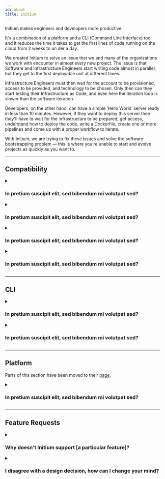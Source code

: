 ```yaml
---
id: about
title: Initium
---
```


Initium makes engineers and developers more productive.

It's a combination of a platform and a CLI (Command Line Interface) tool and it reduces the time it takes to get the first lines of code running on the cloud from 2 weeks to un  der a day.

We created Initium to solve an issue that we and many of the organizations we work with encounter in almost every new project. The issue is that Software and Infrastructure Engineers start writing code almost in parallel, but they get to the first deployable unit at different times. 

Infrastructure Engineers must then wait for the account to be provisioned, access to be provided, and technology to be chosen. Only then can they start testing their Infrastructure as Code, and even here the iteration loop is slower than the software iteration.

Developers, on the other hand, can have a simple ‘Hello World’ server ready in less than 10 minutes. However, if they want to deploy this server then they'll have to wait for the infrastructure to be prepared, get access, understand how to deploy the code, write a Dockerfile, create one or more pipelines and come up with a proper workflow to iterate.

With Initium, we are trying to fix these issues and solve the software bootstrapping problem — this is where you’re unable to start and evolve projects as quickly as you want to. 

---

## Compatibility

<details>
<summary>
  <h3 style={{display: "inline-block"}}>In pretium suscipit elit, sed bibendum mi volutpat sed?</h3>
</summary>
<p>

Ut dapibus elit nec mi dignissim, scelerisque tincidunt quam dignissim. (See our [non interdum metus efficitur](/getting-started/introduction)).

Nam a nulla efficitur, scelerisque urna eu, scelerisque eros. Aliquam at purus porta, sagittis diam non, eleifend lorem. Duis imperdiet fringilla purus nec fermentum. Donec ornare suscipit massa eu fermentum. Nulla ultrices lacus at purus pellentesque viverra. Sed rutrum mattis nunc.

</p>
</details>

<details>
<summary>
  <h3 style={{display: "inline-block"}}>In pretium suscipit elit, sed bibendum mi volutpat sed?</h3>
</summary>
<p>

Ut dapibus elit nec mi dignissim, scelerisque tincidunt quam dignissim. (See our [non interdum metus efficitur](/getting-started/introduction)).

Nam a nulla efficitur, scelerisque urna eu, scelerisque eros. Aliquam at purus porta, sagittis diam non, eleifend lorem. Duis imperdiet fringilla purus nec fermentum. Donec ornare suscipit massa eu fermentum. Nulla ultrices lacus at purus pellentesque viverra. Sed rutrum mattis nunc.

</p>
</details>

<details>
<summary>
  <h3 style={{display: "inline-block"}}>In pretium suscipit elit, sed bibendum mi volutpat sed?</h3>
</summary>
<p>

Ut dapibus elit nec mi dignissim, scelerisque tincidunt quam dignissim. (See our [non interdum metus efficitur](/getting-started/introduction)).

Nam a nulla efficitur, scelerisque urna eu, scelerisque eros. Aliquam at purus porta, sagittis diam non, eleifend lorem. Duis imperdiet fringilla purus nec fermentum. Donec ornare suscipit massa eu fermentum. Nulla ultrices lacus at purus pellentesque viverra. Sed rutrum mattis nunc.

</p>
</details>

<details>
<summary>
  <h3 style={{display: "inline-block"}}>In pretium suscipit elit, sed bibendum mi volutpat sed?</h3>
</summary>
<p>

Ut dapibus elit nec mi dignissim, scelerisque tincidunt quam dignissim. (See our [non interdum metus efficitur](/getting-started/introduction)).

Nam a nulla efficitur, scelerisque urna eu, scelerisque eros. Aliquam at purus porta, sagittis diam non, eleifend lorem. Duis imperdiet fringilla purus nec fermentum. Donec ornare suscipit massa eu fermentum. Nulla ultrices lacus at purus pellentesque viverra. Sed rutrum mattis nunc.

</p>
</details>

---

## CLI

<details>
<summary>
  <h3 style={{display: "inline-block"}}>In pretium suscipit elit, sed bibendum mi volutpat sed?</h3>
</summary>
<p>

Ut dapibus elit nec mi dignissim, scelerisque tincidunt quam dignissim. (See our [non interdum metus efficitur](/getting-started/introduction)).

Nam a nulla efficitur, scelerisque urna eu, scelerisque eros. Aliquam at purus porta, sagittis diam non, eleifend lorem. Duis imperdiet fringilla purus nec fermentum. Donec ornare suscipit massa eu fermentum. Nulla ultrices lacus at purus pellentesque viverra. Sed rutrum mattis nunc.

</p>
</details>

<details>
<summary>
  <h3 style={{display: "inline-block"}}>In pretium suscipit elit, sed bibendum mi volutpat sed?</h3>
</summary>
<p>

Ut dapibus elit nec mi dignissim, scelerisque tincidunt quam dignissim. (See our [non interdum metus efficitur](/getting-started/introduction)).

Nam a nulla efficitur, scelerisque urna eu, scelerisque eros. Aliquam at purus porta, sagittis diam non, eleifend lorem. Duis imperdiet fringilla purus nec fermentum. Donec ornare suscipit massa eu fermentum. Nulla ultrices lacus at purus pellentesque viverra. Sed rutrum mattis nunc.

</p>
</details>

---

## Platform

Parts of this section have been moved to their [page](/security).

<details>
<summary>
  <h3 style={{display: "inline-block"}}>In pretium suscipit elit, sed bibendum mi volutpat sed?</h3>
</summary>
<p>

Ut dapibus elit nec mi dignissim, scelerisque tincidunt quam dignissim. (See our [non interdum metus efficitur](/getting-started/introduction)).

Nam a nulla efficitur, scelerisque urna eu, scelerisque eros. Aliquam at purus porta, sagittis diam non, eleifend lorem. Duis imperdiet fringilla purus nec fermentum. Donec ornare suscipit massa eu fermentum. Nulla ultrices lacus at purus pellentesque viverra. Sed rutrum mattis nunc.

</p>
</details>

---

## Feature Requests

<details>
<summary>
  <h3 style={{display: "inline-block"}}>Why doesn't Initium support [a particular feature]?</h3>
</summary>
<p>

Initium is an open-source project built by individual contributors who are volunteers writing code and providing support in their spare time.

If you would like Initium to support a particular feature, the best way to help make it happen is to raise a feature request describing the feature and offer to work with other contributors to develop and test it.

If you are not able to develop a feature yourself, you can offer to sponsor someone to work on it.

</p>
</details>

<details>
<summary>
  <h3 style={{display: "inline-block"}}>I disagree with a design decision, how can I change your mind?</h3>
</summary>
<p>

Product design decisions on Initium are made by core team members.

You can raise suggestions as feature requests for enhancement.

Requests that provide the detail requested in the template and follow the format requested may be more likely to be supported, as additional detail prompted in the templates often provides important context.

Ultimately if your request is not accepted or is not actively in development, you are always free to fork the project under the terms of the ISC License.

</p>
</details>